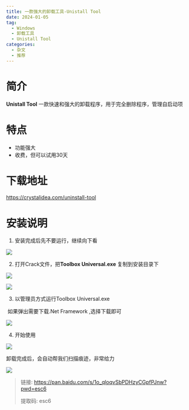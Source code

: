 ```yaml
---
title: 一款强大的卸载工具-Unistall Tool
date: 2024-01-05
tag:
  - Windows
  - 卸载工具
  - Unistall Tool
categories:
  - 杂文
  - 推荐
---
```


# 简介

**Unistall Tool** 一款快速和强大的卸载程序，用于完全删除程序，管理自启动项

# 特点

- 功能强大
- 收费，但可以试用30天

# 下载地址

https://crystalidea.com/uninstall-tool

# 安装说明

1. 安装完成后先不要运行，继续向下看

![](https://jsd.cdn.zzko.cn/gh/hfshaobing/picx-images-hosting@master/20240104/2024-01-04_224511.3gfca9vla4o0.webp)



2. 打开Crack文件，把**Toolbox Universal.exe** 复制到安装目录下

![](https://jsd.cdn.zzko.cn/gh/hfshaobing/picx-images-hosting@master/20240104/2024-01-04_225002.2wvbnfbwsde0.webp)

![](https://jsd.cdn.zzko.cn/gh/hfshaobing/picx-images-hosting@master/20240104/2024-01-04_225211.13jwkjv49nek.webp)

3. 以管理员方式运行Toolbox Universal.exe

​       如果弹出需要下载.Net Framework ,选择下载即可

![](https://jsd.cdn.zzko.cn/gh/hfshaobing/picx-images-hosting@master/20240104/2024-01-04_230414.72jgy8uzj040.webp)

4. 开始使用

![](https://jsd.cdn.zzko.cn/gh/hfshaobing/picx-images-hosting@master/20240104/2024-01-04_230604.2z1ss2s9zga0.webp)

卸载完成后，会自动帮我们扫描痕迹，非常给力

![](https://jsd.cdn.zzko.cn/gh/hfshaobing/picx-images-hosting@master/20240104/2024-01-04_231339.5a7ef4mk9t40.webp)

>链接: https://pan.baidu.com/s/1o_qloqvSbPDHzyCGpfPJnw?pwd=esc6 
>
>提取码: esc6 
